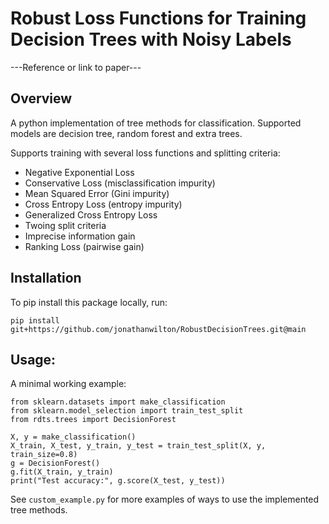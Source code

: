 # Robust Loss Functions for Training Decision Trees with Noisy Labels

---Reference or link to paper---

## Overview

A python implementation of tree methods for classification.
Supported models are decision tree, random forest and extra trees.




Supports training with several loss functions and splitting criteria:
- Negative Exponential Loss
- Conservative Loss (misclassification impurity)
- Mean Squared Error (Gini impurity)
- Cross Entropy Loss (entropy impurity)
- Generalized Cross Entropy Loss
- Twoing split criteria
- Imprecise information gain
- Ranking Loss (pairwise gain)


## Installation
To pip install this package locally, run:
```
pip install git+https://github.com/jonathanwilton/RobustDecisionTrees.git@main
```


<!---
### An example experiment from the paper

``python train_model.py --classifier DT --labels multiclass --dataset MNIST --loss_function mse --noise_rate "uniform 0.1" --replications 5 --seed 0``

Note: dataset csv files too large (>50MB) to submit through CMT, however all datasets are publicly available, with notes in the main paper on how preprocessing was done.
--->

## Usage:
A minimal working example:
```
from sklearn.datasets import make_classification
from sklearn.model_selection import train_test_split
from rdts.trees import DecisionForest

X, y = make_classification()
X_train, X_test, y_train, y_test = train_test_split(X, y, train_size=0.8)
g = DecisionForest()
g.fit(X_train, y_train)
print("Test accuracy:", g.score(X_test, y_test))
```

See ``custom_example.py`` for more examples of ways to use the implemented tree methods.


<!---
## Reproduce experiments
Clone repository

download and process data according to the paper

run experiments 
--->
